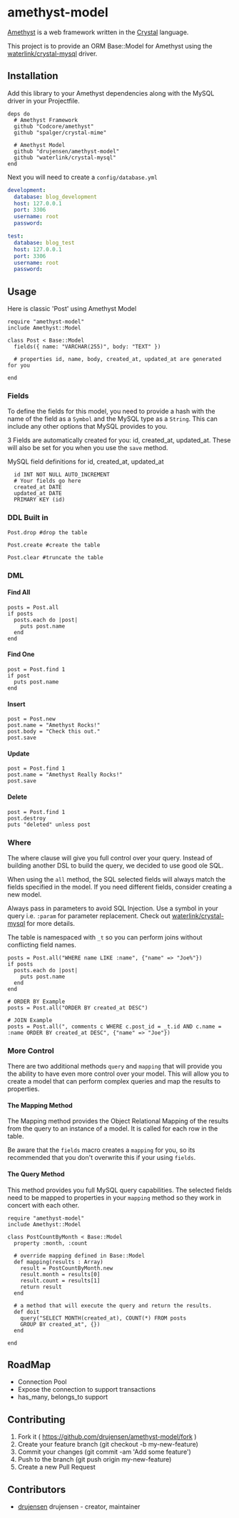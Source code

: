 # amethyst-model

[Amethyst](https://github.com/Codcore/amethyst) is a web framework written in the [Crystal](https://github.com/manastech/crystal) language. 

This project is to provide an ORM Base::Model for Amethyst using the [waterlink/crystal-mysql](https://github.com/waterlink/crystal-mysql) driver.

## Installation

Add this library to your Amethyst dependencies along with the MySQL driver in your Projectfile.

```crystal
deps do
  # Amethyst Framework
  github "Codcore/amethyst"
  github "spalger/crystal-mime"

  # Amethyst Model
  github "drujensen/amethyst-model"
  github "waterlink/crystal-mysql"
end
```

Next you will need to create a `config/database.yml`

```yaml
development: 
  database: blog_development
  host: 127.0.0.1
  port: 3306
  username: root
  password: 

test: 
  database: blog_test
  host: 127.0.0.1
  port: 3306
  username: root
  password: 

```

## Usage

Here is classic 'Post' using Amethyst Model

```crystal
require "amethyst-model"
include Amethyst::Model

class Post < Base::Model
  fields({ name: "VARCHAR(255)", body: "TEXT" })

  # properties id, name, body, created_at, updated_at are generated for you

end

```
### Fields

To define the fields for this model, you need to provide a hash with the name of the field as a `Symbol` and the MySQL type as a `String`.  This can include any other options that MySQL provides to you.  

3 Fields are automatically created for you:  id, created_at, updated_at.
These will also be set for you when you use the `save` method.

MySQL field definitions for id, created_at, updated_at

```mysql
  id INT NOT NULL AUTO_INCREMENT
  # Your fields go here
  created_at DATE
  updated_at DATE 
  PRIMARY KEY (id)
```

### DDL Built in

```crystal
Post.drop #drop the table

Post.create #create the table

Post.clear #truncate the table
```

### DML

#### Find All

```crystal
posts = Post.all
if posts
  posts.each do |post|
    puts post.name
  end
end
```

#### Find One

```crystal
post = Post.find 1
if post
  puts post.name
end
```

#### Insert

```crystal
post = Post.new
post.name = "Amethyst Rocks!"
post.body = "Check this out."
post.save
```

#### Update

```crystal
post = Post.find 1
post.name = "Amethyst Really Rocks!"
post.save
```

#### Delete

```crystal
post = Post.find 1
post.destroy
puts "deleted" unless post
```

### Where 

The where clause will give you full control over your query. Instead of building another DSL to build the query, we decided to use good ole SQL.

When using the `all` method, the SQL selected fields will always match the fields specified in the model.  If you need different fields, consider creating a new model.

Always pass in parameters to avoid SQL Injection.  Use a symbol in your query i.e. `:param` for parameter replacement.  Check out [waterlink/crystal-mysql](https://github.com/waterlink/crystal-mysql) for more details.

The table is namespaced with `_t` so you can perform joins without conflicting
field names.

```crystal
posts = Post.all("WHERE name LIKE :name", {"name" => "Joe%"})
if posts
  posts.each do |post|
    puts post.name
  end
end

# ORDER BY Example
posts = Post.all("ORDER BY created_at DESC")

# JOIN Example
posts = Post.all(", comments c WHERE c.post_id = _t.id AND c.name = :name ORDER BY created_at DESC", {"name" => "Joe"})

```

### More Control

There are two additional methods `query` and `mapping` that will provide you the ability to have even more control over your model.  This will allow you to create a model that can perform complex queries and map the results to properties.

#### The Mapping Method
The Mapping method provides the Object Relational Mapping of the results from the query to an instance of a model.  It is called for each row in the table.  

Be aware that the `fields` macro creates a `mapping` for you, so its recommended
that you don't overwrite this if your using `fields`.  

#### The Query Method
This method provides you full MySQL query capabilities.  The selected fields
need to be mapped to properties in your `mapping` method so they work in
concert with each other.

```crystal
require "amethyst-model"
include Amethyst::Model

class PostCountByMonth < Base::Model
  property :month, :count

  # override mapping defined in Base::Model
  def mapping(results : Array)
    result = PostCountByMonth.new
    result.month = results[0]
    result.count = results[1]
    return result
  end

  # a method that will execute the query and return the results.
  def doit
    query("SELECT MONTH(created_at), COUNT(*) FROM posts 
    GROUP BY created_at", {})
  end

end

```

## RoadMap
- Connection Pool
- Expose the connection to support transactions
- has_many, belongs_to support

## Contributing

1. Fork it ( https://github.com/drujensen/amethyst-model/fork )
2. Create your feature branch (git checkout -b my-new-feature)
3. Commit your changes (git commit -am 'Add some feature')
4. Push to the branch (git push origin my-new-feature)
5. Create a new Pull Request

## Contributors

- [drujensen](https://github.com/drujensen) drujensen - creator, maintainer

